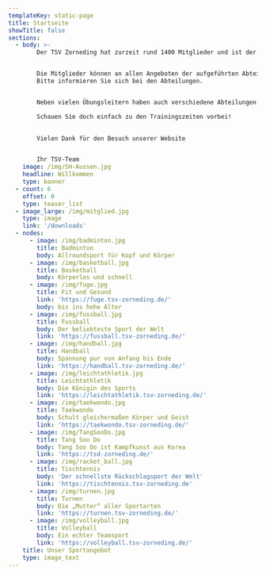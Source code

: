 ```yaml
---
templateKey: static-page
title: Startseite
showTitle: false
sections:
  - body: >-
        Der TSV Zorneding hat zurzeit rund 1400 Mitglieder und ist der größte Verein in Zorneding.


        Die Mitglieder können an allen Angeboten der aufgeführten Abteilungen teilnehmen (teilweise mit Kursgebühr).
        Bitte informieren Sie sich bei den Abteilungen.


        Neben vielen Übungsleitern haben auch verschiedene Abteilungen professionelle Trainer engagiert.

        Schauen Sie doch einfach zu den Trainingszeiten vorbei!

        
        Vielen Dank für den Besuch unserer Website


        Ihr TSV-Team
    image: /img/SH-Aussen.jpg
    headline: Willkommen
    type: banner
  - count: 6
    offset: 0
    type: teaser_list
  - image_large: /img/mitglied.jpg
    type: image
    link: '/downloads'
  - nodes:
      - image: /img/badminton.jpg
        title: Badminton
        body: Allroundsport für Kopf und Körper
      - image: /img/basketball.jpg
        title: Basketball
        body: Körperlos und schnell
      - image: /img/fuge.jpg
        title: Fit und Gesund
        link: 'https://fuge.tsv-zorneding.de/'
        body: bis ins hohe Alter
      - image: /img/fussball.jpg
        title: Fussball
        body: Der beliebteste Sport der Welt
        link: 'https://fussball.tsv-zorneding.de/'
      - image: /img/handball.jpg
        title: Handball
        body: Spannung pur von Anfang bis Ende
        link: 'https://handball.tsv-zorneding.de/'
      - image: /img/leichtathletik.jpg
        title: Leichtathletik
        body: Die Königin des Sports
        link: 'https://leichtathletik.tsv-zorneding.de/'
      - image: /img/taekwondo.jpg
        title: Taekwondo
        body: Schult gleichermaßen Körper und Geist
        link: 'https://taekwondo.tsv-zorneding.de/'
      - image: /img/TangSooDo.jpg
        title: Tang Soo Do
        body: Tang Soo Do ist Kampfkunst aus Korea
        link: 'https://tsd-zorneding.de/'
      - image: /img/racket_ball.jpg
        title: Tischtennis
        body: 'Der schnellste Rückschlagsport der Welt'
        link: 'https://tischtennis.tsv-zorneding.de'
      - image: /img/turnen.jpg
        title: Turnen
        body: Die „Mutter“ aller Sportarten
        link: 'https://turnen.tsv-zorneding.de/'
      - image: /img/volleyball.jpg
        title: Volleyball
        body: Ein echter Teamsport
        link: 'https://volleyball.tsv-zorneding.de/'
    title: Unser Sportangebot
    type: image_text
---
```


